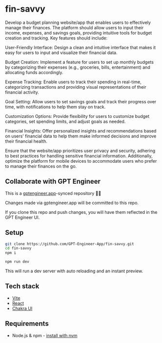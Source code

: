 # fin-savvy

Develop a budget planning website/app that enables users to effectively manage their finances. The platform should allow users to input their income, expenses, and savings goals, providing intuitive tools for budget creation and tracking. Key features should include:

User-Friendly Interface: Design a clean and intuitive interface that makes it easy for users to input and visualize their financial data.

Budget Creation: Implement a feature for users to set up monthly budgets by categorizing their expenses (e.g., groceries, bills, entertainment) and allocating funds accordingly.

Expense Tracking: Enable users to track their spending in real-time, categorizing transactions and providing visual representations of their financial activity.

Goal Setting: Allow users to set savings goals and track their progress over time, with notifications to help them stay on track.

Customization Options: Provide flexibility for users to customize budget categories, set spending limits, and adjust goals as needed.

Financial Insights: Offer personalized insights and recommendations based on users' financial data to help them make informed decisions and improve their financial health.

Ensure that the website/app prioritizes user privacy and security, adhering to best practices for handling sensitive financial information. Additionally, optimize the platform for mobile devices to accommodate users who prefer to manage their finances on the go.

## Collaborate with GPT Engineer

This is a [gptengineer.app](https://gptengineer.app)-synced repository 🌟🤖

Changes made via gptengineer.app will be committed to this repo.

If you clone this repo and push changes, you will have them reflected in the GPT Engineer UI.

## Setup

```sh
git clone https://github.com/GPT-Engineer-App/fin-savvy.git
cd fin-savvy
npm i
```

```sh
npm run dev
```

This will run a dev server with auto reloading and an instant preview.

## Tech stack

- [Vite](https://vitejs.dev/)
- [React](https://react.dev/)
- [Chakra UI](https://chakra-ui.com/)

## Requirements

- Node.js & npm - [install with nvm](https://github.com/nvm-sh/nvm#installing-and-updating)
